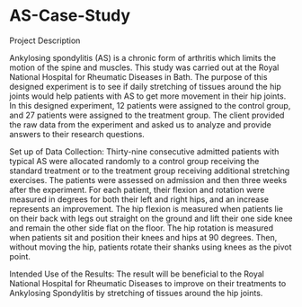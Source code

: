 # AS-Case-Study
Project Description

Ankylosing spondylitis (AS) is a chronic form of arthritis which limits the motion of the spine
and muscles. This study was carried out at the Royal National Hospital for Rheumatic Diseases in
Bath. The purpose of this designed experiment is to see if daily stretching of tissues around the
hip joints would help patients with AS to get more movement in their hip joints. In this designed
experiment, 12 patients were assigned to the control group, and 27 patients were assigned to the
treatment group. The client provided the raw data from the experiment and asked us to analyze
and provide answers to their research questions.

Set up of Data Collection:
Thirty-nine consecutive admitted patients with typical AS were allocated randomly to a control
group receiving the standard treatment or to the treatment group receiving additional stretching
exercises. The patients were assessed on admission and then three weeks after the experiment.
For each patient, their flexion and rotation were measured in degrees for both their left and right
hips, and an increase represents an improvement. The hip flexion is measured when patients lie
on their back with legs out straight on the ground and lift their one side knee and remain the other
side flat on the floor. The hip rotation is measured when patients sit and position their knees and
hips at 90 degrees. Then, without moving the hip, patients rotate their shanks using knees as the
pivot point.

Intended Use of the Results:
The result will be beneficial to the Royal National Hospital for Rheumatic Diseases to improve on
their treatments to Ankylosing Spondylitis by stretching of tissues around the hip joints.
